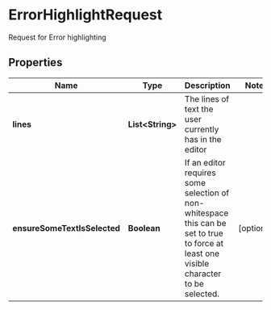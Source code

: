 

# ErrorHighlightRequest

Request for Error highlighting

## Properties

| Name | Type | Description | Notes |
|------------ | ------------- | ------------- | -------------|
|**lines** | **List&lt;String&gt;** | The lines of text the user currently has in the editor |  |
|**ensureSomeTextIsSelected** | **Boolean** | If an editor requires some selection of non-whitespace this can be set to true to force  at least one visible character to be selected. |  [optional] |



